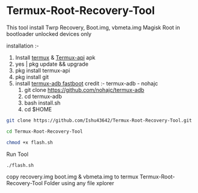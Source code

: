 # Termux-Root-Recovery-Tool
This tool install Twrp Recovery, Boot.img, vbmeta.img Magisk Root in bootloader unlocked devices only

installation :- 

1. Install [termux](https://f-droid.org/repo/com.termux_118.apk) & [Termux-api](https://f-droid.org/repo/com.termux.api_51.apk) apk
2. yes | pkg update && upgrade 
3. pkg install termux-api
4. pkg install git
5. install [termux-adb fastboot](https://github.com/nohajc/termux-adb) credit :- termux-adb - nohajc 
    1. git clone https://github.com/nohajc/termux-adb
    2. cd termux-adb
    3. bash install.sh
    4. cd $HOME

```bash
git clone https://github.com/Ishu43642/Termux-Root-Recovery-Tool.git
```

```bash
cd Termux-Root-Recovery-Tool
```
```bash
chmod +x flash.sh
```

 Run Tool 
```bash
./flash.sh
```

copy recovery.img boot.img & vbmeta.img to termux Termux-Root-Recovery-Tool Folder using any file xplorer 

